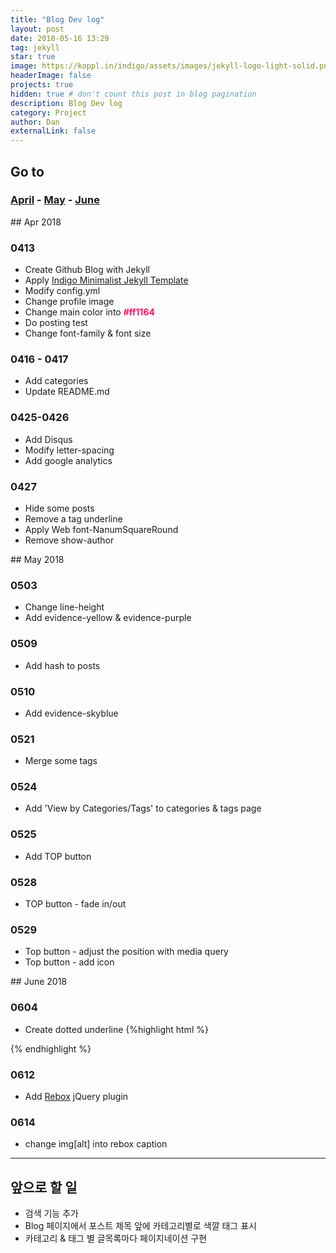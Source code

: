 ```yaml
---
title: "Blog Dev log"
layout: post
date: 2018-05-16 13:29
tag: jekyll
star: true
image: https://koppl.in/indigo/assets/images/jekyll-logo-light-solid.png
headerImage: false
projects: true
hidden: true # don't count this post in blog pagination
description: Blog Dev log
category: Project
author: Dan
externalLink: false
---
```


## Go to
<h3><a href="#Apr">April</a> - <a href="#May">May</a> - <a href="#June">June</a></h3>

<div class="breaker"></div>
<div id="Apr"></div>
## Apr 2018
<div class="underlined"></div>

### 0413
* Create Github Blog with Jekyll
* Apply <a href="http://koppl.in/indigo/" style="text-decoration:underline">Indigo Minimalist Jekyll Template</a>
* Modify config.yml
* Change profile image
* Change main color into <span style="color:#ff1164">**#ff1164**</span>
* Do posting test
* Change font-family & font size

### 0416 - 0417
* Add categories
* Update README.md

### 0425-0426
* Add Disqus
* Modify letter-spacing
* Add google analytics

### 0427
* Hide some posts
* Remove a tag underline
* Apply Web font-NanumSquareRound
* Remove show-author

<div class="breaker"></div>
<div id="May"></div>
## May 2018
<div class="underlined"></div>

### 0503
* Change line-height
* Add <span class="evidence-yellow">evidence-yellow</span> & <span class="evidence-purple">evidence-purple</span>

### 0509
* Add hash to posts

### 0510
* Add <span class="evidence-skyblue">evidence-skyblue</span>

### 0521
* Merge some tags

### 0524
* Add 'View by Categories/Tags' to categories & tags page

### 0525
* Add TOP button

### 0528
* TOP button - fade in/out

### 0529
* Top button - adjust the position with media query
* Top button - add icon

<div class="breaker"></div>
<div id="June"></div>
## June 2018
<div class="underlined"></div>

### 0604
* Create dotted underline
{%highlight html %}
<div class="underlined"></div>
{% endhighlight %}

### 0612
* Add <a href="https://github.com/trentrichardson/jQuery-Rebox">Rebox</a> jQuery plugin

### 0614
* change img[alt] into rebox caption


---
## 앞으로 할 일

* 검색 기능 추가
* Blog 페이지에서 포스트 제목 앞에 카테고리별로 색깔 태그 표시
* 카테고리 & 태그 별 글목록마다 페이지네이션 구현

